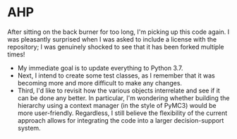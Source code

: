 # AHP

After sitting on the back burner for too long, I'm picking up this code again.
I was pleasantly surprised when I was asked to include a license with the repository;
I was genuinely shocked to see that it has been forked multiple times!

- My immediate goal is to update everything to Python 3.7.
- Next, I intend to create some test classes,
as I remember that it was becoming more and more difficult to make any changes.
- Third, I'd like to revisit how the various objects interrelate and see if it can be done any better.
In particular, I'm wondering whether building the hierarchy using a context manager (in the style of PyMC3)
would be more user-friendly. Regardless, I still believe the flexibility of the current approach allows for integrating
the code into a larger decision-support system.